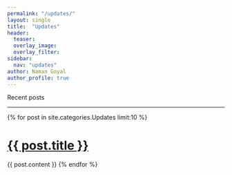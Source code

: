 ```yaml
---
permalink: "/updates/"
layout: single
title:  "Updates"
header:
  teaser: 
  overlay_image: 
  overlay_filter: 
sidebar:
  nav: "updates"
author: Naman Goyal
author_profile: true
---
```

Recent posts
<hr>
{% for post in site.categories.Updates limit:10 %}
    <h1> <a href="{{ post.url }}">{{ post.title }}</a></h1>
    {{ post.content }}
{% endfor %}
